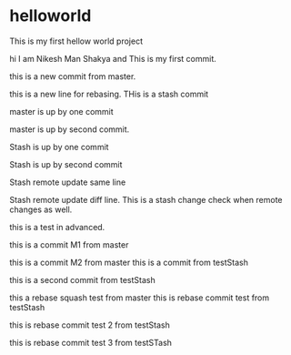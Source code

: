 # helloworld
This is my first hellow world project

hi I am Nikesh Man Shakya and This is my first commit.

this is a new commit from master.

this is a new line for rebasing.
THis is a stash commit

master is up by one commit

master is up by second commit.

Stash is up by one commit

Stash is up by second commit

Stash remote update same line

Stash remote update diff line.
This is a stash change check when remote changes as well.


this is a test in advanced.

this is a commit M1 from master

this is a commit M2 from master
this is a commit from testStash

this is a second commit from testStash

this a rebase squash test from master
this is rebase commit test from testStash

this is rebase commit test 2 from testStash

this is rebase commit test 3 from testSTash